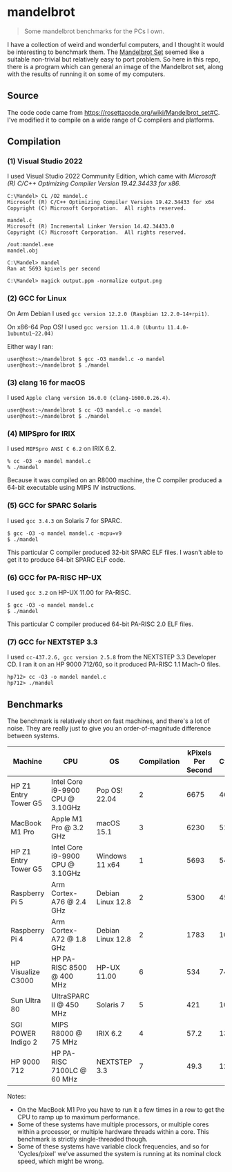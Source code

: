 # mandelbrot

> Some mandelbrot benchmarks for the PCs I own.

I have a collection of weird and wonderful computers, and I thought it would be interesting to benchmark them. 
The [Mandelbrot Set](https://en.wikipedia.org/wiki/Mandelbrot_set) seemed like a suitable non-trivial but relatively easy to port problem.
So here in this repo, there is a program which can general an image of the Mandelbrot set, along with the results of running it on some of my computers.

## Source

The code code came from <https://rosettacode.org/wiki/Mandelbrot_set#C>. I've modified it to compile on a wide range of C compilers and platforms.

## Compilation

### (1) Visual Studio 2022

I used Visual Studio 2022 Community Edition, which came with *Microsoft (R) C/C++ Optimizing Compiler Version 19.42.34433 for x86*.

```console
C:\Mandel> CL /O2 mandel.c
Microsoft (R) C/C++ Optimizing Compiler Version 19.42.34433 for x64
Copyright (C) Microsoft Corporation.  All rights reserved.

mandel.c
Microsoft (R) Incremental Linker Version 14.42.34433.0
Copyright (C) Microsoft Corporation.  All rights reserved.

/out:mandel.exe
mandel.obj

C:\Mandel> mandel
Ran at 5693 kpixels per second

C:\Mandel> magick output.ppm -normalize output.png
```

### (2) GCC for Linux

On Arm Debian I used `gcc version 12.2.0 (Raspbian 12.2.0-14+rpi1)`.

On x86-64 Pop OS! I used `gcc version 11.4.0 (Ubuntu 11.4.0-1ubuntu1~22.04)`

Either way I ran:

```console
user@host:~/mandelbrot $ gcc -O3 mandel.c -o mandel
user@host:~/mandelbrot $ ./mandel
```

### (3) clang 16 for macOS

I used `Apple clang version 16.0.0 (clang-1600.0.26.4)`.

```console
user@host:~/mandelbrot $ cc -O3 mandel.c -o mandel
user@host:~/mandelbrot $ ./mandel
```

### (4) MIPSpro for IRIX

I used `MIPSpro ANSI C 6.2` on IRIX 6.2.

```console
% cc -O3 -o mandel mandel.c
% ./mandel
```

Because it was compiled on an R8000 machine, the C compiler produced a 64-bit executable using MIPS IV instructions.

### (5) GCC for SPARC Solaris

I used `gcc 3.4.3` on Solaris 7 for SPARC.

```console
$ gcc -O3 -o mandel mandel.c -mcpu=v9
$ ./mandel
```

This particular C compiler produced 32-bit SPARC ELF files. I wasn't able to get it to produce 64-bit SPARC ELF code.

### (6) GCC for PA-RISC HP-UX

I used `gcc 3.2` on HP-UX 11.00 for PA-RISC.

```console
$ gcc -O3 -o mandel mandel.c
$ ./mandel
```

This particular C compiler produced 64-bit PA-RISC 2.0 ELF files.

### (7) GCC for NEXTSTEP 3.3

I used `cc-437.2.6, gcc version 2.5.8` from the NEXTSTEP 3.3 Developer CD. I ran it on an HP 9000 712/60, so it produced PA-RISC 1.1 Mach-O files.

```console
hp712> cc -O3 -o mandel mandel.c
hp712> ./mandel
```

## Benchmarks

The benchmark is relatively short on fast machines, and there's a lot of noise. They are really just to give you an order-of-magnitude difference between systems.

| Machine              | CPU                              | OS                | Compilation | kPixels Per Second | Cycles/pixel |
| -------------------- | -------------------------------- | ----------------- | ----------- | ------------------ | ------------ |
| HP Z1 Entry Tower G5 | Intel Core i9-9900 CPU @ 3.10GHz | Pop OS! 22.04     | 2           | 6675               | 464          |
| MacBook M1 Pro       | Apple M1 Pro @ 3.2 GHz           | macOS 15.1        | 3           | 6230               | 513          |
| HP Z1 Entry Tower G5 | Intel Core i9-9900 CPU @ 3.10GHz | Windows 11 x64    | 1           | 5693               | 544          |
| Raspberry Pi 5       | Arm Cortex-A76 @ 2.4 GHz         | Debian Linux 12.8 | 2           | 5300               | 452          |
| Raspberry Pi 4       | Arm Cortex-A72 @ 1.8 GHz         | Debian Linux 12.8 | 2           | 1783               | 1009         |
| HP Visualize C3000   | HP PA-RISC 8500 @ 400 MHz        | HP-UX 11.00       | 6           | 534                | 749          | 
| Sun Ultra 80         | UltraSPARC II @ 450 MHz          | Solaris 7         | 5           | 421                | 1068         |
| SGI POWER Indigo 2   | MIPS R8000 @ 75 MHz              | IRIX 6.2          | 4           | 57.2               | 1311         |
| HP 9000 712          | HP PA-RISC 7100LC @ 60 MHz       | NEXTSTEP 3.3      | 7           | 49.3               | 1217         |

Notes:

* On the MacBook M1 Pro you have to run it a few times in a row to get the CPU to ramp up to maximum performance.
* Some of these systems have multiple processors, or multiple cores within a processor, or multiple hardware threads within a core. This benchmark is strictly single-threaded though.
* Some of these systems have variable clock frequencies, and so for 'Cycles/pixel' we've assumed the system is running at its nominal clock speed, which might be wrong.
